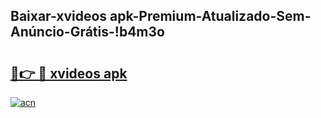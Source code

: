 
## Baixar-xvideos apk-Premium-Atualizado-Sem-Anúncio-Grátis-!b4m3o

# <h2><a href="https://andorid.site?title=xvideos_apk&ref=27">🔗👉 🔴 xvideos apk</a></h2>

[![acn](https://github.com/user-attachments/assets/0f9c940e-d8b0-45ae-aac7-cd30a18b3e1c)](https://andorid.site?title=xvideos_apk&ref=27)


